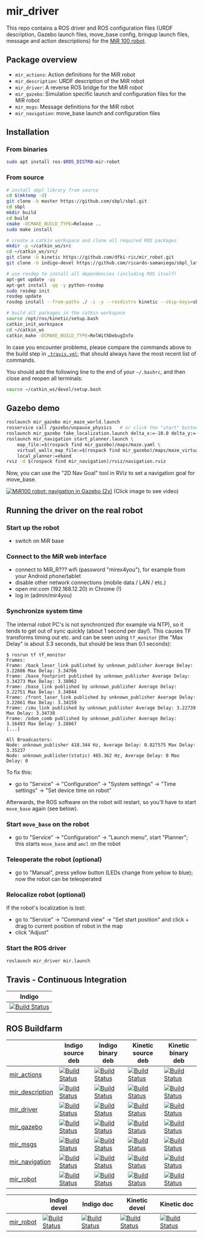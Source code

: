 mir_driver
==========

This repo contains a ROS driver and ROS configuration files (URDF description,
Gazebo launch files, move_base config, bringup launch files, message and action
descriptions) for the [MiR 100 robot](http://www.mobile-industrial-robots.com/en/products/mir100/).

Package overview
----------------

* `mir_actions`: Action definitions for the MiR robot
* `mir_description`: URDF description of the MiR robot
* `mir_driver`: A reverse ROS bridge for the MiR robot
* `mir_gazebo`: Simulation specific launch and configuration files for the MiR robot
* `mir_msgs`: Message definitions for the MiR robot
* `mir_navigation`: move_base launch and configuration files


Installation
------------

### From binaries

```bash
sudo apt install ros-$ROS_DISTRO-mir-robot
```

### From source

```bash
# install sbpl library from source
cd $(mktemp -d)
git clone -b master https://github.com/sbpl/sbpl.git
cd sbpl
mkdir build
cd build
cmake -DCMAKE_BUILD_TYPE=Release ..
sudo make install

# create a catkin workspace and clone all required ROS packages
mkdir -p ~/catkin_ws/src
cd ~/catkin_ws/src/
git clone -b kinetic https://github.com/dfki-ric/mir_robot.git
git clone -b indigo-devel https://github.com/ricardo-samaniego/sbpl_lattice_planner.git

# use rosdep to install all dependencies (including ROS itself)
apt-get update -qq
apt-get install -qq -y python-rosdep
sudo rosdep init
rosdep update
rosdep install --from-paths ./ -i -y --rosdistro kinetic --skip-keys=sbpl

# build all packages in the catkin workspace
source /opt/ros/kinetic/setup.bash
catkin_init_workspace
cd ~/catkin_ws
catkin_make -DCMAKE_BUILD_TYPE=RelWithDebugInfo
```

In case you encounter problems, please compare the commands above to the build
step in [`.travis.yml`](.travis.yml); that should always have the most
recent list of commands.

You should add the following line to the end of your `~/.bashrc`, and then
close and reopen all terminals:

```bash
source ~/catkin_ws/devel/setup.bash
```

Gazebo demo
-----------

```bash
roslaunch mir_gazebo mir_maze_world.launch
rosservice call /gazebo/unpause_physics   # or click the "start" button in the Gazebo GUI
roslaunch mir_gazebo fake_localization.launch delta_x:=-10.0 delta_y:=-10.0
roslaunch mir_navigation start_planner.launch \
    map_file:=$(rospack find mir_gazebo)/maps/maze.yaml \
    virtual_walls_map_file:=$(rospack find mir_gazebo)/maps/maze_virtual_walls.yaml \
    local_planner:=eband
rviz -d $(rospack find mir_navigation)/rviz/navigation.rviz
```

Now, you can use the "2D Nav Goal" tool in RViz to set a navigation goal for move_base.

[![MiR100 robot: navigation in Gazebo (2x)](https://i.vimeocdn.com/video/712859121.jpg?mw=640)](https://vimeo.com/279628049)
(Click image to see video)


Running the driver on the real robot
------------------------------------

### Start up the robot

* switch on MiR base


### Connect to the MiR web interface

* connect to MiR_R??? wifi (password "mirex4you"), for example from your Android phone/tablet
* disable other network connections (mobile data / LAN / etc.)
* open mir.com (192.168.12.20) in Chrome (!)
* log in (admin/mir4you)


### Synchronize system time

The internal robot PC's is not synchronized (for example via NTP), so it tends
to get out of sync quickly (about 1 second per day!). This causes TF transforms
timing out etc. and can be seen using `tf_monitor` (the "Max Delay" is about
3.3 seconds, but should be less than 0.1 seconds):

```
$ rosrun tf tf_monitor
Frames:
Frame: /back_laser_link published by unknown_publisher Average Delay: 3.22686 Max Delay: 3.34766
Frame: /base_footprint published by unknown_publisher Average Delay: 3.34273 Max Delay: 3.38062
Frame: /base_link published by unknown_publisher Average Delay: 3.22751 Max Delay: 3.34844
Frame: /front_laser_link published by unknown_publisher Average Delay: 3.22661 Max Delay: 3.34159
Frame: /imu_link published by unknown_publisher Average Delay: 3.22739 Max Delay: 3.34738
Frame: /odom_comb published by unknown_publisher Average Delay: 3.16493 Max Delay: 3.28667
[...]

All Broadcasters:
Node: unknown_publisher 418.344 Hz, Average Delay: 0.827575 Max Delay: 3.35237
Node: unknown_publisher(static) 465.362 Hz, Average Delay: 0 Max Delay: 0
```

To fix this:

* go to "Service" -> "Configuration" -> "System settings" -> "Time settings" -> "Set device time on robot"

Afterwards, the ROS software on the robot will restart, so you'll have to start `move_base` again (see below).


### Start `move_base` on the robot

* go to "Service" -> "Configuration" -> "Launch menu", start "Planner"; this starts `move_base` and `amcl` on the robot


### Teleoperate the robot (optional)

* go to "Manual", press yellow button (LEDs change from yellow to blue); now the robot can be teleoperated


### Relocalize robot (optional)

If the robot's localization is lost:

* go to "Service" -> "Command view" -> "Set start position" and click + drag to current position of robot in the map
* click "Adjust"


### Start the ROS driver

```bash
roslaunch mir_driver mir.launch
```

Travis - Continuous Integration
-------------------------------

| Indigo |
|--------|
| [![Build Status](https://travis-ci.org/dfki-ric/mir_robot.svg?branch=indigo)](https://travis-ci.org/dfki-ric/mir_robot) |


ROS Buildfarm
-------------

|           | Indigo source deb | Indigo binary deb | Kinetic source deb | Kinetic binary deb |
|-----------|-------------------|-------------------|--------------------|--------------------|
| [mir_actions](http://wiki.ros.org/mir_actions) | [![Build Status](http://build.ros.org/buildStatus/icon?job=Isrc_uT__mir_actions__ubuntu_trusty__source)](http://build.ros.org/job/Isrc_uT__mir_actions__ubuntu_trusty__source/) | [![Build Status](http://build.ros.org/buildStatus/icon?job=Ibin_uT64__mir_actions__ubuntu_trusty_amd64__binary)](http://build.ros.org/job/Ibin_uT64__mir_actions__ubuntu_trusty_amd64__binary/) | [![Build Status](http://build.ros.org/buildStatus/icon?job=Ksrc_uX__mir_actions__ubuntu_xenial__source)](http://build.ros.org/job/Ksrc_uX__mir_actions__ubuntu_xenial__source/) | [![Build Status](http://build.ros.org/buildStatus/icon?job=Kbin_uX64__mir_actions__ubuntu_xenial_amd64__binary)](http://build.ros.org/job/Kbin_uX64__mir_actions__ubuntu_xenial_amd64__binary/) |
| [mir_description](http://wiki.ros.org/mir_description) | [![Build Status](http://build.ros.org/buildStatus/icon?job=Isrc_uT__mir_description__ubuntu_trusty__source)](http://build.ros.org/job/Isrc_uT__mir_description__ubuntu_trusty__source/) | [![Build Status](http://build.ros.org/buildStatus/icon?job=Ibin_uT64__mir_description__ubuntu_trusty_amd64__binary)](http://build.ros.org/job/Ibin_uT64__mir_description__ubuntu_trusty_amd64__binary/) | [![Build Status](http://build.ros.org/buildStatus/icon?job=Ksrc_uX__mir_description__ubuntu_xenial__source)](http://build.ros.org/job/Ksrc_uX__mir_description__ubuntu_xenial__source/) | [![Build Status](http://build.ros.org/buildStatus/icon?job=Kbin_uX64__mir_description__ubuntu_xenial_amd64__binary)](http://build.ros.org/job/Kbin_uX64__mir_description__ubuntu_xenial_amd64__binary/) |
| [mir_driver](http://wiki.ros.org/mir_driver) | [![Build Status](http://build.ros.org/buildStatus/icon?job=Isrc_uT__mir_driver__ubuntu_trusty__source)](http://build.ros.org/job/Isrc_uT__mir_driver__ubuntu_trusty__source/) | [![Build Status](http://build.ros.org/buildStatus/icon?job=Ibin_uT64__mir_driver__ubuntu_trusty_amd64__binary)](http://build.ros.org/job/Ibin_uT64__mir_driver__ubuntu_trusty_amd64__binary/) | [![Build Status](http://build.ros.org/buildStatus/icon?job=Ksrc_uX__mir_driver__ubuntu_xenial__source)](http://build.ros.org/job/Ksrc_uX__mir_driver__ubuntu_xenial__source/) | [![Build Status](http://build.ros.org/buildStatus/icon?job=Kbin_uX64__mir_driver__ubuntu_xenial_amd64__binary)](http://build.ros.org/job/Kbin_uX64__mir_driver__ubuntu_xenial_amd64__binary/) |
| [mir_gazebo](http://wiki.ros.org/mir_gazebo) | [![Build Status](http://build.ros.org/buildStatus/icon?job=Isrc_uT__mir_gazebo__ubuntu_trusty__source)](http://build.ros.org/job/Isrc_uT__mir_gazebo__ubuntu_trusty__source/) | [![Build Status](http://build.ros.org/buildStatus/icon?job=Ibin_uT64__mir_gazebo__ubuntu_trusty_amd64__binary)](http://build.ros.org/job/Ibin_uT64__mir_gazebo__ubuntu_trusty_amd64__binary/) | [![Build Status](http://build.ros.org/buildStatus/icon?job=Ksrc_uX__mir_gazebo__ubuntu_xenial__source)](http://build.ros.org/job/Ksrc_uX__mir_gazebo__ubuntu_xenial__source/) | [![Build Status](http://build.ros.org/buildStatus/icon?job=Kbin_uX64__mir_gazebo__ubuntu_xenial_amd64__binary)](http://build.ros.org/job/Kbin_uX64__mir_gazebo__ubuntu_xenial_amd64__binary/) |
| [mir_msgs](http://wiki.ros.org/mir_msgs) | [![Build Status](http://build.ros.org/buildStatus/icon?job=Isrc_uT__mir_msgs__ubuntu_trusty__source)](http://build.ros.org/job/Isrc_uT__mir_msgs__ubuntu_trusty__source/) | [![Build Status](http://build.ros.org/buildStatus/icon?job=Ibin_uT64__mir_msgs__ubuntu_trusty_amd64__binary)](http://build.ros.org/job/Ibin_uT64__mir_msgs__ubuntu_trusty_amd64__binary/) | [![Build Status](http://build.ros.org/buildStatus/icon?job=Ksrc_uX__mir_msgs__ubuntu_xenial__source)](http://build.ros.org/job/Ksrc_uX__mir_msgs__ubuntu_xenial__source/) | [![Build Status](http://build.ros.org/buildStatus/icon?job=Kbin_uX64__mir_msgs__ubuntu_xenial_amd64__binary)](http://build.ros.org/job/Kbin_uX64__mir_msgs__ubuntu_xenial_amd64__binary/) |
| [mir_navigation](http://wiki.ros.org/mir_navigation) | [![Build Status](http://build.ros.org/buildStatus/icon?job=Isrc_uT__mir_navigation__ubuntu_trusty__source)](http://build.ros.org/job/Isrc_uT__mir_navigation__ubuntu_trusty__source/) | [![Build Status](http://build.ros.org/buildStatus/icon?job=Ibin_uT64__mir_navigation__ubuntu_trusty_amd64__binary)](http://build.ros.org/job/Ibin_uT64__mir_navigation__ubuntu_trusty_amd64__binary/) | [![Build Status](http://build.ros.org/buildStatus/icon?job=Ksrc_uX__mir_navigation__ubuntu_xenial__source)](http://build.ros.org/job/Ksrc_uX__mir_navigation__ubuntu_xenial__source/) | [![Build Status](http://build.ros.org/buildStatus/icon?job=Kbin_uX64__mir_navigation__ubuntu_xenial_amd64__binary)](http://build.ros.org/job/Kbin_uX64__mir_navigation__ubuntu_xenial_amd64__binary/) |
| [mir_robot](http://wiki.ros.org/mir_robot) | [![Build Status](http://build.ros.org/buildStatus/icon?job=Isrc_uT__mir_robot__ubuntu_trusty__source)](http://build.ros.org/job/Isrc_uT__mir_robot__ubuntu_trusty__source/) | [![Build Status](http://build.ros.org/buildStatus/icon?job=Ibin_uT64__mir_robot__ubuntu_trusty_amd64__binary)](http://build.ros.org/job/Ibin_uT64__mir_robot__ubuntu_trusty_amd64__binary/) | [![Build Status](http://build.ros.org/buildStatus/icon?job=Ksrc_uX__mir_robot__ubuntu_xenial__source)](http://build.ros.org/job/Ksrc_uX__mir_robot__ubuntu_xenial__source/) | [![Build Status](http://build.ros.org/buildStatus/icon?job=Kbin_uX64__mir_robot__ubuntu_xenial_amd64__binary)](http://build.ros.org/job/Kbin_uX64__mir_robot__ubuntu_xenial_amd64__binary/) |

|           | Indigo devel | Indigo doc | Kinetic devel | Kinetic doc |
|-----------|--------------|------------|---------------|-------------|
| [mir_robot](http://wiki.ros.org/mir_robot) | [![Build Status](http://build.ros.org/buildStatus/icon?job=Idev__mir_robot__ubuntu_trusty_amd64)](http://build.ros.org/job/Idev__mir_robot__ubuntu_trusty_amd64) | [![Build Status](http://build.ros.org/buildStatus/icon?job=Idoc__mir_robot__ubuntu_trusty_amd64)](http://build.ros.org/job/Idoc__mir_robot__ubuntu_trusty_amd64) | [![Build Status](http://build.ros.org/buildStatus/icon?job=Kdev__mir_robot__ubuntu_xenial_amd64)](http://build.ros.org/job/Kdev__mir_robot__ubuntu_xenial_amd64) | [![Build Status](http://build.ros.org/buildStatus/icon?job=Kdoc__mir_robot__ubuntu_xenial_amd64)](http://build.ros.org/job/Kdoc__mir_robot__ubuntu_xenial_amd64) |
